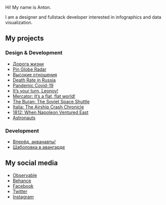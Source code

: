 Hi! My name is Anton.

I am a designer and fullstack developer interested in infographics and data visualization.

## My projects

### Design & Development
- [Дорога жизни](https://spec.tass.ru/doroga)
- [Pin Globe Radar](https://mizinov.pro/pinglobe)
- [Высокие отношения](https://spec.tass.ru/vysotki-moskvy)
- [Death Rate in Russia](https://mizinov.pro/deaths-in-russia/en/)
- [Pandemic Covid-19](https://mizinov.pro/covid/en/)
- [It’s your turn, Leonov!](https://leonov-in-space.tass.com/)
- [Mercator: It’s a flat, flat world!](https://mercator.tass.com/)
- [The Buran: The Soviet Space Shuttle](https://buran.tass.com/)
- [Italia: The Airship Crash Chronicle](https://italia.tass.com/)
- [1812: When Napoleon Ventured East](https://1812.tass.ru/en)
- [Astronauts](https://spacemen.tass.ru/en)

### Development
- [Вперёд, акванавты!](https://spec.tass.ru/podvodnye-doma)
- [Шаболовка в авангарде](https://spec.tass.ru/avangard-na-shabolovke)

## My social media
- [Observable](https://observablehq.com/@mizinov?tab=notebooks)
- [Behance](https://www.behance.net/quillcraft)
- [Facebook](https://www.facebook.com/anton.mizinov)
- [Twitter](https://twitter.com/anton_mizinov)
- [Instagram](https://www.instagram.com/quillcraft)
